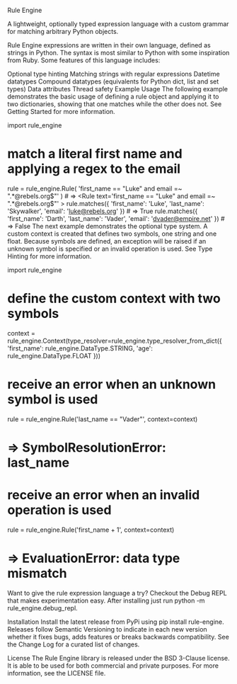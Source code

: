 Rule Engine


A lightweight, optionally typed expression language with a custom grammar for matching arbitrary Python objects.

Rule Engine expressions are written in their own language, defined as strings in Python. The syntax is most similar to Python with some inspiration from Ruby. Some features of this language includes:

Optional type hinting
Matching strings with regular expressions
Datetime datatypes
Compound datatypes (equivalents for Python dict, list and set types)
Data attributes
Thread safety
Example Usage
The following example demonstrates the basic usage of defining a rule object and applying it to two dictionaries, showing that one matches while the other does not. See Getting Started for more information.

import rule_engine
# match a literal first name and applying a regex to the email
rule = rule_engine.Rule(
    'first_name == "Luke" and email =~ ".*@rebels.org$"'
) # => <Rule text='first_name == "Luke" and email =~ ".*@rebels.org$"' >
rule.matches({
    'first_name': 'Luke', 'last_name': 'Skywalker', 'email': 'luke@rebels.org'
}) # => True
rule.matches({
   'first_name': 'Darth', 'last_name': 'Vader', 'email': 'dvader@empire.net'
}) # => False
The next example demonstrates the optional type system. A custom context is created that defines two symbols, one string and one float. Because symbols are defined, an exception will be raised if an unknown symbol is specified or an invalid operation is used. See Type Hinting for more information.

import rule_engine
# define the custom context with two symbols
context = rule_engine.Context(type_resolver=rule_engine.type_resolver_from_dict({
    'first_name': rule_engine.DataType.STRING,
    'age': rule_engine.DataType.FLOAT
}))

# receive an error when an unknown symbol is used
rule = rule_engine.Rule('last_name == "Vader"', context=context)
# => SymbolResolutionError: last_name

# receive an error when an invalid operation is used
rule = rule_engine.Rule('first_name + 1', context=context)
# => EvaluationError: data type mismatch
Want to give the rule expression language a try? Checkout the Debug REPL that makes experimentation easy. After installing just run python -m rule_engine.debug_repl.

Installation
Install the latest release from PyPi using pip install rule-engine. Releases follow Semantic Versioning to indicate in each new version whether it fixes bugs, adds features or breaks backwards compatibility. See the Change Log for a curated list of changes.

License
The Rule Engine library is released under the BSD 3-Clause license. It is able to be used for both commercial and private purposes. For more information, see the LICENSE file.
